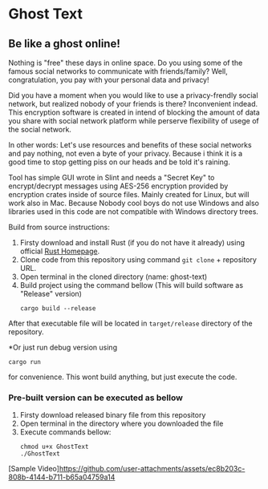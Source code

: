 # Ghost Text
## Be like a ghost online!

Nothing is "free" these days in online space. Do you using some of the famous social networks to communicate with friends/family? Well, congratulation, you pay with your personal data and privacy!

Did you have a moment when you would like to use a privacy-frendly social network, but realized nobody of your friends is there? Inconvenient indead.
This encryption software is created in intend of blocking the amount of data you share with social network platform while perserve flexibility of usege of the social network.

In other words: Let's use resources and benefits of these social networks and pay nothing, not even a byte of your privacy. Because i think it is a good time to stop getting piss on our heads and be told it's raining.

Tool has simple GUI wrote in Slint and needs a "Secret Key" to encrypt/decrypt messages using AES-256 encryption provided by encryption crates inside of source files.
Mainly created for Linux, but will work also in Mac. Because Nobody cool boys do not use Windows and also libraries used in this code are not compatible with Windows directory trees.


Build from source instructions:
1. Firsty download and install Rust (if you do not have it already) using official [Rust Homepage](https://www.rust-lang.org/tools/install).
2. Clone code from this repository using command `git clone` + repository URL.
3. Open terminal in the cloned directory (name: ghost-text)
4. Build project using the command bellow (This will build software as "Release" version)
   ```
   cargo build --release
   ```

After that executable file will be located in `target/release` directory of the repository.

*Or just run debug version using
   ```
   cargo run
   ```
for convenience. This wont build anything, but just execute the code.


### Pre-built version can be executed as bellow
1. Firsty download released binary file from this repository
2. Open terminal in the directory where you downloaded the file
3. Execute commands bellow:
   ```
   chmod u+x GhostText
   ./GhostText 
   ```



[Sample Video]https://github.com/user-attachments/assets/ec8b203c-808b-4144-b711-b65a04759a14

